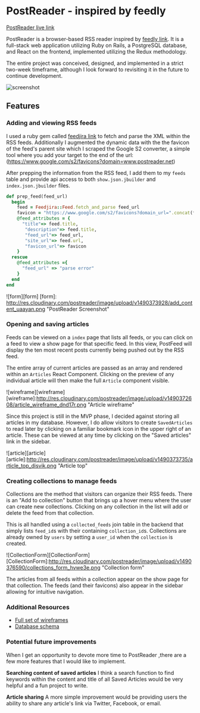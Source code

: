# PostReader - inspired by feedly

[PostReader live link](https://www.postreader.net)

PostReader is a browser-based RSS reader inspired by [feedly link](http://www.feedly.com). It is a full-stack web application utilizing Ruby on Rails, a PostgreSQL database, and React on the frontend, implemented utilizing the Redux methodology.


The entire project was conceived, designed, and implemented in a strict two-week timeframe, although I look forward to revisiting it in the future to continue development.


![screenshot](http://res.cloudinary.com/postreader/image/upload/v1490370954/postreader_screenshot_ebgvw6.png)



## Features

### Adding and viewing RSS feeds
I used a ruby gem called [feedjira link](http://feedjira.com/) to fetch and parse the XML within the RSS feeds. Additionally I augmented the dynamic data with the the favicon of the feed's parent site which I scraped the Google S2 converter, a simple tool where you add your target to the end of the url: (https://www.google.com/s2/favicons?domain=www.postreader.net)

After prepping the information from the RSS feed, I add them to my `feeds` table and provide api access to both `show.json.jbuilder` and `index.json.jbuilder` files.

````Ruby
def prep_feed(feed_url)
  begin
    feed = Feedjira::Feed.fetch_and_parse feed_url
    favicon = "https://www.google.com/s2/favicons?domain_url=".concat(feed.url)
    @feed_attributes = {
      "title"=> feed.title,
       "description"=> feed.title,
       "feed_url"=> feed_url,
       "site_url"=> feed.url,
       "favicon_url"=> favicon
    }
  rescue
    @feed_attributes ={
      "feed_url" => "parse error"
    }
  end
end
````


![form][form]
[form]: http://res.cloudinary.com/postreader/image/upload/v1490373928/add_content_uaayan.png "PostReader Screenshot"



### Opening and saving articles
Feeds can be viewed on a `index` page that lists all feeds, or you can click on a feed to view a show page for that specific feed. In this view, PostFeed will display the ten most recent posts currently being pushed out by the RSS feed.  

The entire array of current articles are passed as an array and rendered within an `Articles` React Component. Clicking on the preview of any individual article will then make the full `Article` component visible.

![wireframe][wireframe]
[wireframe]:http://res.cloudinary.com/postreader/image/upload/v1490372608/article_wireframe_dnd17r.png "Article wireframe"

Since this project is still in the MVP phase, I decided against storing all articles in my database. However, I do allow visitors to create `SavedArticles` to read later by clicking on a familiar bookmark icon in the upper right of an article.  These can be viewed at any time by clicking on the "Saved articles" link in the sidebar.

![article][article]
[article]:http://res.cloudinary.com/postreader/image/upload/v1490373735/article_top_disvik.png "Article top"


### Creating collections to manage feeds
Collections are the method that visitors can organize their RSS feeds. There is an "Add to collection" button that brings up a hover menu where the user can create new collections. Clicking on any collection in the list will add or delete the feed from that collection.

This is all handled using a `collected_feeds` join table in the backend that simply lists `feed_id`s with their containing `collection_id`s.  Collections are already owned by `users` by setting a `user_id` when the `collection` is created.

![CollectionForm][CollectionForm]
[CollectionForm]:http://res.cloudinary.com/postreader/image/upload/v1490376590/collections_form_hvwe3e.png "Collection form"

The articles from all feeds within a collection appear on the show page for that collection. The feeds (and their favicons) also appear in the sidebar allowing for intuitive navigation.

### Additional Resources

* [Full set of wireframes](https://github.com/karmapoint/PostReader/tree/master/docs/wireframes)
* [Database schema](https://github.com/karmapoint/PostReader/blob/master/docs/schema.md)

### Potential future improvements
When I get an opportunity to devote more time to PostReader ,there are a few more features that I would like to implement.

**Searching content of saved articles**
I think a search function to find keywords within the content and title of all Saved Articles would be very helpful and a fun project to write.

**Article sharing**
A more simple improvement would be providing users the ability to share any article's link via Twitter, Facebook, or email.

